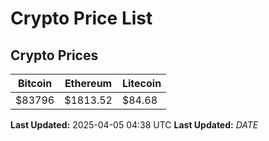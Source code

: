 # Crypto Price List

## Crypto Prices
| Bitcoin | Ethereum | Litecoin |
| ------- | -------- | -------- |
| $83796 | $1813.52 | $84.68 |
**Last Updated:** 2025-04-05 04:38 UTC
**Last Updated:** $DATE$
